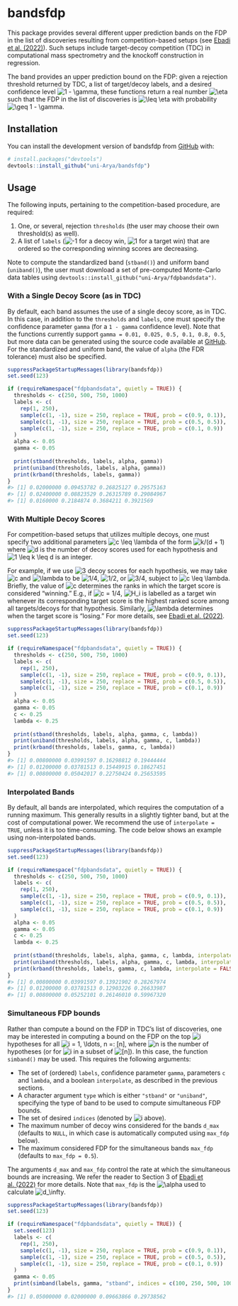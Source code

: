
<!-- README.md is generated from README.Rmd. Please edit that file -->

# bandsfdp

<!-- badges: start -->
<!-- badges: end -->

This package provides several different upper prediction bands on the
FDP in the list of discoveries resulting from competition-based setups
(see [Ebadi et al. (2022)](https://arxiv.org/abs/2302.11837)). Such
setups include target-decoy competition (TDC) in computational mass
spectrometry and the knockoff construction in regression.

The band provides an upper prediction bound on the FDP: given a
rejection threshold returned by TDC, a list of target/decoy labels, and
a desired confidence level
![1 - \gamma](https://latex.codecogs.com/png.image?%5Cdpi%7B110%7D&space;%5Cbg_white&space;1%20-%20%5Cgamma "1 - \gamma"),
these functions return a real number
![\eta](https://latex.codecogs.com/png.image?%5Cdpi%7B110%7D&space;%5Cbg_white&space;%5Ceta "\eta")
such that the FDP in the list of discoveries is
![\leq \eta](https://latex.codecogs.com/png.image?%5Cdpi%7B110%7D&space;%5Cbg_white&space;%5Cleq%20%5Ceta "\leq \eta")
with probability
![\geq 1 - \gamma](https://latex.codecogs.com/png.image?%5Cdpi%7B110%7D&space;%5Cbg_white&space;%5Cgeq%201%20-%20%5Cgamma "\geq 1 - \gamma").

## Installation

You can install the development version of bandsfdp from
[GitHub](https://github.com/) with:

``` r
# install.packages("devtools")
devtools::install_github("uni-Arya/bandsfdp")
```

## Usage

The following inputs, pertaining to the competition-based procedure, are
required:

1.  One, or several, rejection `thresholds` (the user may choose their
    own threshold(s) as well).
2.  A list of `labels`
    (![-1](https://latex.codecogs.com/png.image?%5Cdpi%7B110%7D&space;%5Cbg_white&space;-1 "-1")
    for a decoy win,
    ![1](https://latex.codecogs.com/png.image?%5Cdpi%7B110%7D&space;%5Cbg_white&space;1 "1")
    for a target win) that are ordered so the corresponding winning
    scores are decreasing.

Note to compute the standardized band (`stband()`) and uniform band
(`uniband()`), the user must download a set of pre-computed Monte-Carlo
data tables using `devtools::install_github("uni-Arya/fdpbandsdata")`.

### With a Single Decoy Score (as in TDC)

By default, each band assumes the use of a single decoy score, as in
TDC. In this case, in addition to the `thresholds` and `labels`, one
must specify the confidence parameter `gamma` (for a `1 - gamma`
confidence level). Note that the functions currently support
`gamma = 0.01, 0.025, 0.5, 0.1, 0.8, 0.5`, but more data can be
generated using the source code available at
[GitHub](https://github.com/uni-Arya/fdpbandsdata). For the standardized
and uniform band, the value of `alpha` (the FDR tolerance) must also be
specified.

``` r
suppressPackageStartupMessages(library(bandsfdp))
set.seed(123)

if (requireNamespace("fdpbandsdata", quietly = TRUE)) {
  thresholds <- c(250, 500, 750, 1000)
  labels <- c(
    rep(1, 250),
    sample(c(1, -1), size = 250, replace = TRUE, prob = c(0.9, 0.1)),
    sample(c(1, -1), size = 250, replace = TRUE, prob = c(0.5, 0.5)),
    sample(c(1, -1), size = 250, replace = TRUE, prob = c(0.1, 0.9))
  )
  alpha <- 0.05
  gamma <- 0.05
  
  print(stband(thresholds, labels, alpha, gamma))
  print(uniband(thresholds, labels, alpha, gamma))
  print(krband(thresholds, labels, gamma))
}
#> [1] 0.02000000 0.09453782 0.26825127 0.29575163
#> [1] 0.02400000 0.08823529 0.26315789 0.29084967
#> [1] 0.0160000 0.2184874 0.3684211 0.3921569
```

### With Multiple Decoy Scores

For competition-based setups that utilizes multiple decoys, one must
specify two additional parameters
![c \leq \lambda](https://latex.codecogs.com/png.image?%5Cdpi%7B110%7D&space;%5Cbg_white&space;c%20%5Cleq%20%5Clambda "c \leq \lambda")
of the form
![k/(d + 1)](https://latex.codecogs.com/png.image?%5Cdpi%7B110%7D&space;%5Cbg_white&space;k%2F%28d%20%2B%201%29 "k/(d + 1)")
where
![d](https://latex.codecogs.com/png.image?%5Cdpi%7B110%7D&space;%5Cbg_white&space;d "d")
is the number of decoy scores used for each hypothesis and
![1 \leq k \leq d](https://latex.codecogs.com/png.image?%5Cdpi%7B110%7D&space;%5Cbg_white&space;1%20%5Cleq%20k%20%5Cleq%20d "1 \leq k \leq d")
is an integer.

For example, if we use
![3](https://latex.codecogs.com/png.image?%5Cdpi%7B110%7D&space;%5Cbg_white&space;3 "3")
decoy scores for each hypothesis, we may take
![c](https://latex.codecogs.com/png.image?%5Cdpi%7B110%7D&space;%5Cbg_white&space;c "c")
and
![\lambda](https://latex.codecogs.com/png.image?%5Cdpi%7B110%7D&space;%5Cbg_white&space;%5Clambda "\lambda")
to be
![1/4](https://latex.codecogs.com/png.image?%5Cdpi%7B110%7D&space;%5Cbg_white&space;1%2F4 "1/4"),
![1/2](https://latex.codecogs.com/png.image?%5Cdpi%7B110%7D&space;%5Cbg_white&space;1%2F2 "1/2"),
or
![3/4](https://latex.codecogs.com/png.image?%5Cdpi%7B110%7D&space;%5Cbg_white&space;3%2F4 "3/4"),
subject to
![c \leq \lambda](https://latex.codecogs.com/png.image?%5Cdpi%7B110%7D&space;%5Cbg_white&space;c%20%5Cleq%20%5Clambda "c \leq \lambda").
Briefly, the value of
![c](https://latex.codecogs.com/png.image?%5Cdpi%7B110%7D&space;%5Cbg_white&space;c "c")
determines the ranks in which the target score is considered “winning.”
E.g., if
![c = 1/4](https://latex.codecogs.com/png.image?%5Cdpi%7B110%7D&space;%5Cbg_white&space;c%20%3D%201%2F4 "c = 1/4"),
![H_i](https://latex.codecogs.com/png.image?%5Cdpi%7B110%7D&space;%5Cbg_white&space;H_i "H_i")
is labelled as a target win whenever its corresponding target score is
the highest ranked score among all targets/decoys for that hypothesis.
Similarly,
![\lambda](https://latex.codecogs.com/png.image?%5Cdpi%7B110%7D&space;%5Cbg_white&space;%5Clambda "\lambda")
determines when the target score is “losing.” For more details, see
[Ebadi et al. (2022)](https://arxiv.org/abs/2302.11837).

``` r
suppressPackageStartupMessages(library(bandsfdp))
set.seed(123)

if (requireNamespace("fdpbandsdata", quietly = TRUE)) {
  thresholds <- c(250, 500, 750, 1000)
  labels <- c(
    rep(1, 250),
    sample(c(1, -1), size = 250, replace = TRUE, prob = c(0.9, 0.1)),
    sample(c(1, -1), size = 250, replace = TRUE, prob = c(0.5, 0.5)),
    sample(c(1, -1), size = 250, replace = TRUE, prob = c(0.1, 0.9))
  )
  alpha <- 0.05
  gamma <- 0.05
  c <- 0.25
  lambda <- 0.25
  
  print(stband(thresholds, labels, alpha, gamma, c, lambda))
  print(uniband(thresholds, labels, alpha, gamma, c, lambda))
  print(krband(thresholds, labels, gamma, c, lambda))
}
#> [1] 0.00800000 0.03991597 0.16298812 0.19444444
#> [1] 0.01200000 0.03781513 0.15449915 0.18627451
#> [1] 0.00800000 0.05042017 0.22750424 0.25653595
```

### Interpolated Bands

By default, all bands are interpolated, which requires the computation
of a running maximum. This generally results in a slightly tighter band,
but at the cost of computational power. We recommend the use of
`interpolate = TRUE`, unless it is too time-consuming. The code below
shows an example using non-interpolated bands.

``` r
suppressPackageStartupMessages(library(bandsfdp))
set.seed(123)

if (requireNamespace("fdpbandsdata", quietly = TRUE)) {
  thresholds <- c(250, 500, 750, 1000)
  labels <- c(
    rep(1, 250),
    sample(c(1, -1), size = 250, replace = TRUE, prob = c(0.9, 0.1)),
    sample(c(1, -1), size = 250, replace = TRUE, prob = c(0.5, 0.5)),
    sample(c(1, -1), size = 250, replace = TRUE, prob = c(0.1, 0.9))
  )
  alpha <- 0.05
  gamma <- 0.05
  c <- 0.25
  lambda <- 0.25
  
  print(stband(thresholds, labels, alpha, gamma, c, lambda, interpolate = FALSE))
  print(uniband(thresholds, labels, alpha, gamma, c, lambda, interpolate = FALSE))
  print(krband(thresholds, labels, gamma, c, lambda, interpolate = FALSE))
}
#> [1] 0.00800000 0.03991597 0.13921902 0.28267974
#> [1] 0.01200000 0.03781513 0.12903226 0.26633987
#> [1] 0.00800000 0.05252101 0.26146010 0.59967320
```

### Simultaneous FDP bounds

Rather than compute a bound on the FDP in TDC’s list of discoveries, one
may be interested in computing a bound on the FDP on the top
![i](https://latex.codecogs.com/png.image?%5Cdpi%7B110%7D&space;%5Cbg_white&space;i "i")
hypotheses for all
![i = 1, \ldots, n =: \[n\]](https://latex.codecogs.com/png.image?%5Cdpi%7B110%7D&space;%5Cbg_white&space;i%20%3D%201%2C%20%5Cldots%2C%20n%20%3D%3A%20%5Bn%5D "i = 1, \ldots, n =: [n]"),
where
![n](https://latex.codecogs.com/png.image?%5Cdpi%7B110%7D&space;%5Cbg_white&space;n "n")
is the number of hypotheses (or for
![i](https://latex.codecogs.com/png.image?%5Cdpi%7B110%7D&space;%5Cbg_white&space;i "i")
in a subset of
![\[n\]](https://latex.codecogs.com/png.image?%5Cdpi%7B110%7D&space;%5Cbg_white&space;%5Bn%5D "[n]")).
In this case, the function `simband()` may be used. This requires the
following arguments:

- The set of (ordered) `labels`, confidence parameter `gamma`,
  parameters `c` and `lambda`, and a boolean `interpolate`, as described
  in the previous sections.
- A character argument `type` which is either `"stband"` or `"uniband"`,
  specifying the type of band to be used to compute simultaneous FDP
  bounds.
- The set of desired `indices` (denoted by
  ![i](https://latex.codecogs.com/png.image?%5Cdpi%7B110%7D&space;%5Cbg_white&space;i "i")
  above).
- The maximum number of decoy wins considered for the bands `d_max`
  (defaults to `NULL`, in which case is automatically computed using
  `max_fdp` below).
- The maximum considered FDP for the simultaneous bands `max_fdp`
  (defaults to `max_fdp = 0.5`).

The arguments `d_max` and `max_fdp` control the rate at which the
simultaneous bounds are increasing. We refer the reader to Section 3 of
[Ebadi et al. (2022)](https://arxiv.org/abs/2302.11837) for more
details. Note that `max_fdp` is the
![\alpha](https://latex.codecogs.com/png.image?%5Cdpi%7B110%7D&space;%5Cbg_white&space;%5Calpha "\alpha")
used to calculate
![d\_\infty](https://latex.codecogs.com/png.image?%5Cdpi%7B110%7D&space;%5Cbg_white&space;d_%5Cinfty "d_\infty").

``` r
suppressPackageStartupMessages(library(bandsfdp))
set.seed(123)

if (requireNamespace("fdpbandsdata", quietly = TRUE)) {
  set.seed(123)
  labels <- c(
    rep(1, 250),
    sample(c(1, -1), size = 250, replace = TRUE, prob = c(0.9, 0.1)),
    sample(c(1, -1), size = 250, replace = TRUE, prob = c(0.5, 0.5)),
    sample(c(1, -1), size = 250, replace = TRUE, prob = c(0.1, 0.9))
  )
  gamma <- 0.05
  print(simband(labels, gamma, "stband", indices = c(100, 250, 500, 1000)))
}
#> [1] 0.05000000 0.02000000 0.09663866 0.29738562
```

